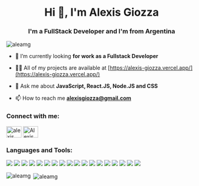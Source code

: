 <h1 align="center">Hi 👋, I'm Alexis Giozza</h1>
<h3 align="center">I'm a FullStack Developer and I'm from Argentina</h3>

<p align="left"> <img src="https://komarev.com/ghpvc/?username=aleamg&label=Profile%20views&color=0e75b6&style=flat" alt="aleamg" /> </p>

- 🌱 I’m currently looking **for work as a Fullstack Developer**

- 👨‍💻 All of my projects are available at [https://alexis-giozza.vercel.app/](https://alexis-giozza.vercel.app/)

- 💬 Ask me about **JavaScript, React.JS, Node.JS and CSS**

- 📫 How to reach me **alexisgiozza@gmail.com**

<h3 align="left">Connect with me:</h3>
<p align="left">
<a href="https://linkedin.com/in/alexis giozza" target="blank"><img align="center" src="https://raw.githubusercontent.com/rahuldkjain/github-profile-readme-generator/master/src/images/icons/Social/linked-in-alt.svg" alt="alexis giozza" height="30" width="40" /></a>
<a href="https://discord.gg/Alexis Giozza#7077" target="blank"><img align="center" src="https://raw.githubusercontent.com/rahuldkjain/github-profile-readme-generator/master/src/images/icons/Social/discord.svg" alt="Alexis Giozza#7077" height="30" width="40" /></a>
</p>

<h3 align="left">Languages and Tools:</h3>
<p align="left">
    <img src="https://img.shields.io/badge/JavaScript-323330?style=for-the-badge&logo=javascript&logoColor=F7DF1E" />
    <img src="https://img.shields.io/badge/HTML5-E34F26?style=for-the-badge&logo=html5&logoColor=white" />
    <img src="https://img.shields.io/badge/CSS3-1572B6?style=for-the-badge&logo=css3&logoColor=white" />
    <img src="https://img.shields.io/badge/sass-C71585?style=for-the-badge&logo=sass&logoColor=white" />
    <img src="https://img.shields.io/badge/json-5E5C5C?style=for-the-badge&logo=json&logoColor=white" />
    <img src="https://img.shields.io/badge/Node.js-339933?style=for-the-badge&logo=nodedotjs&logoColor=white" />
    <img src="https://img.shields.io/badge/npm-CB3837?style=for-the-badge&logo=npm&logoColor=white" />
    <img src="https://img.shields.io/badge/React-20232A?style=for-the-badge&logo=react&logoColor=61DAFB" />
    <img src="https://img.shields.io/badge/React_Router-CA4245?style=for-the-badge&logo=react-router&logoColor=white" />
    <img src="https://img.shields.io/badge/Redux-593D88?style=for-the-badge&logo=redux&logoColor=white" />
    <img src="https://img.shields.io/badge/express-a7a7a7?style=for-the-badge&logo=express&logoColor=white" />
    <img src="https://img.shields.io/badge/sequelize-87CEEB?style=for-the-badge&logo=sequelize&logoColor=white" />
    <img src="https://img.shields.io/badge/PostgreSQL-316192?style=for-the-badge&logo=postgresql&logoColor=white" />
    <img src="https://img.shields.io/badge/MongoDB-4EA94B?style=for-the-badge&logo=mongodb&logoColor=white" />
    <img src="https://img.shields.io/badge/Bootstrap-563D7C?style=for-the-badge&logo=bootstrap&logoColor=white" />
    <img src="https://img.shields.io/badge/Material%20UI-007FFF?style=for-the-badge&logo=mui&logoColor=white" />
    <img src="https://img.shields.io/badge/Postman-FF6C37?style=for-the-badge&logo=Postman&logoColor=white" />
    <img src="https://img.shields.io/badge/Netlify-00C7B7?style=for-the-badge&logo=netlify&logoColor=white" />
  </p>

<p><img align="left" src="https://github-readme-stats.vercel.app/api/top-langs?username=aleamg&show_icons=true&locale=en&layout=compact" alt="aleamg" /></p>

<p>&nbsp;<img align="center" src="https://github-readme-stats.vercel.app/api?username=aleamg&show_icons=true&locale=en" alt="aleamg" /></p>
